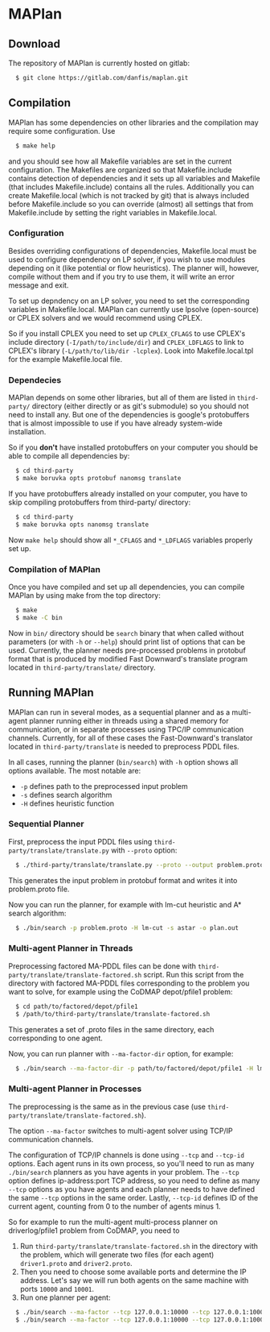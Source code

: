 # MAPlan

## Download
The repository of MAPlan is currently hosted on gitlab:
```sh
  $ git clone https://gitlab.com/danfis/maplan.git
```

## Compilation
MAPlan has some dependencies on other libraries and the compilation may require
some configuration.
Use
```sh
  $ make help
```
and you should see how all Makefile variables are set in the current
configuration. The Makefiles are organized so that Makefile.include
contains detection of dependencies and it sets up all variables and
Makefile (that includes Makefile.include) contains all the rules.
Additionally you can create Makefile.local (which is not tracked by git)
that is always included before Makefile.include so you can override
(almost) all settings that from Makefile.include by setting the right
variables in Makefile.local.

### Configuration
Besides overriding configurations of dependencies, Makefile.local must be used
to configure dependency on LP solver, if you wish to use modules depending on
it (like potential or flow heuristics). The planner will, however, compile
without them and if you try to use them, it will write an error message and
exit.

To set up depndency on an LP solver, you need to set the corresponding
variables in Makefile.local. MAPlan can currently use lpsolve (open-source)
or CPLEX solvers and we would recommend using CPLEX.

So if you install CPLEX you need to set up `CPLEX_CFLAGS` to use CPLEX's
include directory (`-I/path/to/include/dir`) and `CPLEX_LDFLAGS` to link to
CPLEX's library (`-L/path/to/lib/dir -lcplex`). Look into Makefile.local.tpl for
the example Makefile.local file.

### Dependecies
MAPlan depends on some other libraries, but all of them are listed in
`third-party/` directory (either directly or as git's submodule) so you
should not need to install any. But one of the dependencies is google's
protobuffers that is almost impossible to use if you have already
system-wide installation.

So if you **don't** have installed protobuffers on your computer you should
be able to compile all dependencies by:
```sh
  $ cd third-party
  $ make boruvka opts protobuf nanomsg translate
```

If you have protobuffers already installed on your computer, you have to skip
compiling protobuffers from third-party/ directory:
```sh
  $ cd third-party
  $ make boruvka opts nanomsg translate
```

Now `make help` should show all `*_CFLAGS` and `*_LDFLAGS` variables properly
set up.

### Compilation of MAPlan
Once you have compiled and set up all dependencies, you can compile MAPlan
by using make from the top directory:
```sh
  $ make
  $ make -C bin
```

Now in `bin/` directory should be `search` binary that when called without
parameters (or with `-h` or `--help`) should print list of options
that can be used. Currently, the planner needs pre-processed problems in
protobuf format that is produced by modified Fast Downward's translate
program located in `third-party/translate/` directory.


## Running MAPlan
MAPlan can run in several modes, as a sequential planner and as a multi-agent
planner running either in threads using a shared memory for communication, or
in separate processes using TPC/IP communication channels. Currently, for all
of these cases the Fast-Downward's translator located in `third-party/translate`
is needed to preprocess PDDL files.

In all cases, running the planner (`bin/search`) with `-h` option shows all
options available. The most notable are:

 * `-p` defines path to the preprocessed input problem
 * `-s` defines search algorithm
 * `-H` defines heuristic function

### Sequential Planner
First, preprocess the input PDDL files using
`third-party/translate/translate.py` with `--proto` option:
```sh
  $ ./third-party/translate/translate.py --proto --output problem.proto path/to/domain.pddl path/to/problem.pddl
```

This generates the input problem in protobuf format and writes it into
problem.proto file.

Now you can run the planner, for example with lm-cut heuristic and A* search
algorithm:
```sh
  $ ./bin/search -p problem.proto -H lm-cut -s astar -o plan.out
```

### Multi-agent Planner in Threads
Preprocessing factored MA-PDDL files can be done with
`third-party/translate/translate-factored.sh` script. Run this script from the
directory with factored MA-PDDL files corresponding to the problem you want to
solve, for example using the CoDMAP depot/pfile1 problem:
```sh
  $ cd path/to/factored/depot/pfile1
  $ /path/to/third-party/translate/translate-factored.sh
```

This generates a set of .proto files in the same directory, each corresponding
to one agent.

Now, you can run planner with `--ma-factor-dir` option, for example:
```sh
  $ ./bin/search --ma-factor-dir -p path/to/factored/depot/pfile1 -H lm-cut -s astar
```

### Multi-agent Planner in Processes
The preprocessing is the same as in the previous case (use
`third-party/translate/translate-factored.sh`).

The option `--ma-factor` switches to multi-agent solver using TCP/IP
communication channels.

The configuration of TCP/IP channels is done using `--tcp` and `--tcp-id`
options. Each agent runs in its own process, so you'll need to run as many
`./bin/search` planners as you have agents in your problem. The `--tcp` option
defines ip-address:port TCP address, so you need to define as many `--tcp`
options as you have agents and each planner needs to have defined the same
`--tcp` options in the same order. Lastly, `--tcp-id` defines ID of the
current agent, counting from 0 to the number of agents minus 1.

So for example to run the multi-agent multi-process planner on
driverlog/pfile1 problem from CoDMAP, you need to
1. Run `third-party/translate/translate-factored.sh` in the directory with the
problem, which will generate two files (for each agent) `driver1.proto` and
`driver2.proto`.
2. Then you need to choose some available ports and determine the IP address.
Let's say we will run both agents on the same machine with ports `10000` and
`10001`.
3. Run one planner per agent:
```sh
  $ ./bin/search --ma-factor --tcp 127.0.0.1:10000 --tcp 127.0.0.1:10001 --tcp-id 0 -p path/to/driver1.proto -o plan0.out -H lm-cut -s astar &
  $ ./bin/search --ma-factor --tcp 127.0.0.1:10000 --tcp 127.0.0.1:10001 --tcp-id 1 -p path/to/driver2.proto -o plan1.out -H lm-cut -s astar &
```
